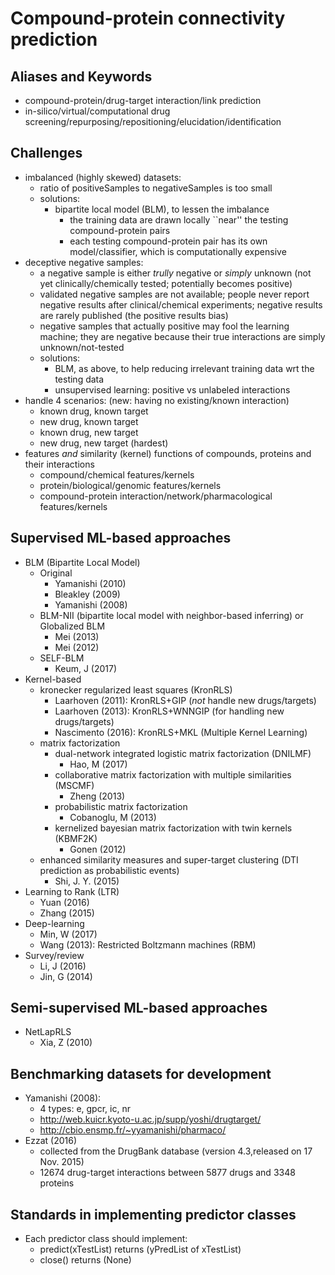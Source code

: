 # Compound-protein connectivity prediction

## Aliases and Keywords
* compound-protein/drug-target interaction/link prediction
* in-silico/virtual/computational drug screening/repurposing/repositioning/elucidation/identification

## Challenges
* imbalanced (highly skewed) datasets:
  * ratio of positiveSamples to negativeSamples is too small
  * solutions:
    * bipartite local model (BLM), to lessen the imbalance
      * the training data are drawn locally ``near'' the testing compound-protein pairs
      * each testing compound-protein pair has its own model/classifier, which is computationally expensive
* deceptive negative samples:
  * a negative sample is either _trully_ negative or _simply_ unknown
    (not yet clinically/chemically tested; potentially becomes positive)
  * validated negative samples are not available;
    people never report negative results after clinical/chemical experiments;
    negative results are rarely published (the positive results bias)
  * negative samples that actually positive may fool the learning machine;
    they are negative because their true interactions are simply unknown/not-tested
  * solutions:
    * BLM, as above, to help reducing irrelevant training data wrt the testing data
    * unsupervised learning: positive vs unlabeled interactions
* handle 4 scenarios: (new: having no existing/known interaction)
  * known drug, known target
  * new drug, known target
  * known drug, new target
  * new drug, new target (hardest)
* features _and_ similarity (kernel) functions of compounds, proteins and their interactions
  * compound/chemical features/kernels
  * protein/biological/genomic features/kernels
  * compound-protein interaction/network/pharmacological features/kernels

## Supervised ML-based approaches
* BLM (Bipartite Local Model)
  * Original
    * Yamanishi (2010)
    * Bleakley (2009)
    * Yamanishi (2008)
  * BLM-NII (bipartite local model with neighbor-based inferring) or Globalized BLM
    * Mei (2013)
    * Mei (2012)
  * SELF-BLM
    * Keum, J (2017)
* Kernel-based
  * kronecker regularized least squares (KronRLS)
    * Laarhoven (2011): KronRLS+GIP (_not_ handle new drugs/targets)
    * Laarhoven (2013): KronRLS+WNNGIP (for handling new drugs/targets)
    * Nascimento (2016): KronRLS+MKL (Multiple Kernel Learning)
  * matrix factorization
    * dual-network integrated logistic matrix factorization (DNILMF)
      * Hao, M (2017)
    * collaborative matrix factorization with multiple similarities (MSCMF)
      * Zheng (2013)
    * probabilistic matrix factorization
      * Cobanoglu, M (2013)
    * kernelized bayesian matrix factorization with twin kernels (KBMF2K)
      * Gonen (2012)
  * enhanced similarity measures and super-target clustering (DTI prediction as probabilistic events)
    * Shi, J. Y. (2015)
* Learning to Rank (LTR)
  * Yuan (2016)
  * Zhang (2015)
* Deep-learning
  * Min, W (2017)
  * Wang (2013): Restricted Boltzmann machines (RBM)
* Survey/review
  * Li, J (2016)
  * Jin, G (2014)

## Semi-supervised ML-based approaches
* NetLapRLS
  * Xia, Z (2010)

## Benchmarking datasets for development
* Yamanishi (2008):
  * 4 types: e, gpcr, ic, nr
  * http://web.kuicr.kyoto-u.ac.jp/supp/yoshi/drugtarget/
  * http://cbio.ensmp.fr/~yyamanishi/pharmaco/
* Ezzat (2016)
  * collected from the DrugBank database (version 4.3,released on 17 Nov. 2015)
  * 12674 drug-target interactions between 5877 drugs and 3348 proteins

## Standards in implementing predictor classes
* Each predictor class should implement:
  * predict(xTestList) returns (yPredList of xTestList)
  * close() returns (None)
